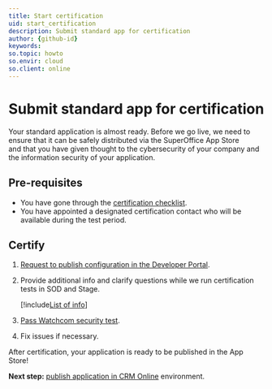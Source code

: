 ```yaml
---
title: Start certification
uid: start_certification
description: Submit standard app for certification
author: {github-id}
keywords:
so.topic: howto
so.envir: cloud
so.client: online
---
```


# Submit standard app for certification

Your standard application is almost ready. Before we go live, we need to ensure that it can be safely distributed via the SuperOffice App Store and that you have given thought to the cybersecurity of your company and the information security of your application.

## Pre-requisites

* You have gone through the [certification checklist][1].
* You have appointed a designated certification contact who will be available during the test period.

## Certify

1. [Request to publish configuration in the Developer Portal][2].
2. Provide additional info and clarify questions while we run certification tests in SOD and Stage.

    [!include[List of info](../includes/list-of-test-period-info.md)]

3. [Pass Watchcom security test][3].
4. Fix issues if necessary.

After certification, your application is ready to be published in the App Store!

**Next step:** [publish application in CRM Online][4] environment.

<!-- Referenced links -->
[1]: checklist.md
[2]: ../../developer-portal/howto/request-to-publish.md
[3]: secure-app.md
[4]: ../publish/index.md
